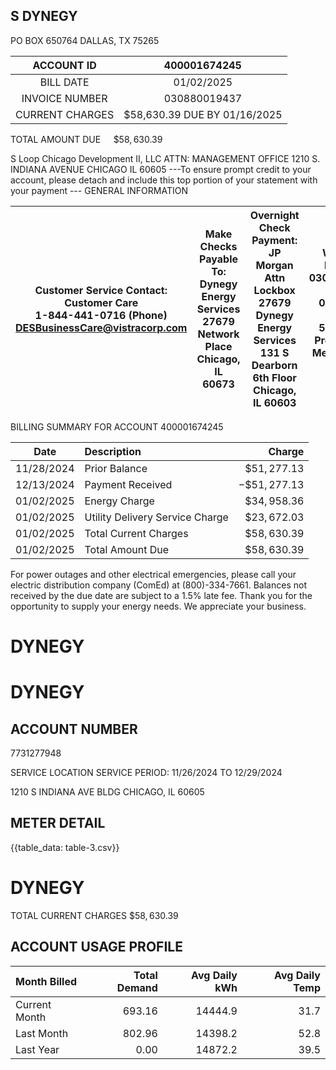 ## S DYNEGY

PO BOX 650764 DALLAS, TX 75265

| ACCOUNT ID | 400001674245 |
| :--: | :--: |
| BILL DATE | 01/02/2025 |
| INVOICE NUMBER | 030880019437 |
| CURRENT CHARGES | \$58,630.39 DUE BY 01/16/2025 |

TOTAL AMOUNT DUE $\quad \$ 58,630.39$

S Loop Chicago Development II, LLC
ATTN: MANAGEMENT OFFICE
1210 S. INDIANA AVENUE
CHICAGO IL 60605
---To ensure prompt credit to your account, please detach and include this top portion of your statement with your payment ---
GENERAL INFORMATION

| Customer Service Contact: <br> Customer Care <br> 1-844-441-0716 (Phone) <br> DESBusinessCare@vistracorp.com | Make Checks Payable To: <br> Dynegy Energy Services <br> 27679 Network Place <br> Chicago, IL 60673 | Overnight Check Payment: <br> JP Morgan Attn Lockbox 27679 <br> Dynegy Energy Services <br> 131 S Dearborn 6th Floor <br> Chicago, IL 60603 | Wire/ACH: <br> Invoice \#: 030880019437 <br> ABA \#: 071000013 <br> Acct \#: 581948291 <br> Preferred Pay Method: ACH-CTX |
| :--: | :--: | :--: | :--: |

BILLING SUMMARY FOR ACCOUNT 400001674245

| Date | Description | Charge |
| :--: | :-- | --: |
| $11 / 28 / 2024$ | Prior Balance | $\$ 51,277.13$ |
| $12 / 13 / 2024$ | Payment Received | $-\$ 51,277.13$ |
| $01 / 02 / 2025$ | Energy Charge | $\$ 34,958.36$ |
| $01 / 02 / 2025$ | Utility Delivery Service Charge | $\$ 23,672.03$ |
| $01 / 02 / 2025$ | Total Current Charges | $\$ 58,630.39$ |
| $01 / 02 / 2025$ | Total Amount Due | $\$ 58,630.39$ |

For power outages and other electrical emergencies, please call your electric distribution company (ComEd) at (800)-334-7661.
Balances not received by the due date are subject to a 1.5\% late fee.
Thank you for the opportunity to supply your energy needs. We appreciate your business.

# DYNEGY

# DYNEGY 

## ACCOUNT NUMBER

7731277948

SERVICE LOCATION
SERVICE PERIOD: 11/26/2024 TO 12/29/2024

1210 S INDIANA AVE BLDG CHICAGO, IL 60605

## METER DETAIL

{{table_data: table-3.csv}}

# DYNEGY 

TOTAL CURRENT CHARGES
$\$ 58,630.39$

## ACCOUNT USAGE PROFILE

| Month Billed | Total Demand | Avg Daily kWh | Avg Daily Temp |
| :-- | --: | --: | --: |
| Current Month | 693.16 | 14444.9 | 31.7 |
| Last Month | 802.96 | 14398.2 | 52.8 |
| Last Year | 0.00 | 14872.2 | 39.5 |
